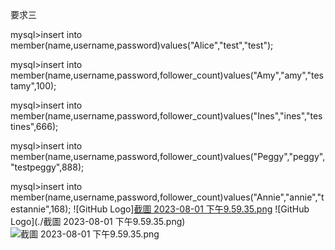 要求三

mysql>insert into member(name,username,password)values("Alice","test","test");

mysql>insert into member(name,username,password,follower_count)values("Amy","amy","testamy",100);

mysql>insert into member(name,username,password,follower_count)values("Ines","ines","testines",666);

mysql>insert into member(name,username,password,follower_count)values("Peggy","peggy","testpeggy",888);

mysql>insert into member(name,username,password,follower_count)values("Annie","annie","testannie",168);
![GitHub Logo][截圖 2023-08-01 下午9.59.35.png](https://s3-us-west-2.amazonaws.com/secure.notion-static.com/03593fde-3093-4bc0-b4e6-f2d225bfe58a/%E6%88%AA%E5%9C%96_2023-08-01_%E4%B8%8B%E5%8D%889.59.35.png)
![GitHub Logo](./截圖 2023-08-01 下午9.59.35.png)
![截圖 2023-08-01 下午9.59.35.png](https://s3-us-west-2.amazonaws.com/secure.notion-static.com/03593fde-3093-4bc0-b4e6-f2d225bfe58a/%E6%88%AA%E5%9C%96_2023-08-01_%E4%B8%8B%E5%8D%889.59.35.png)
